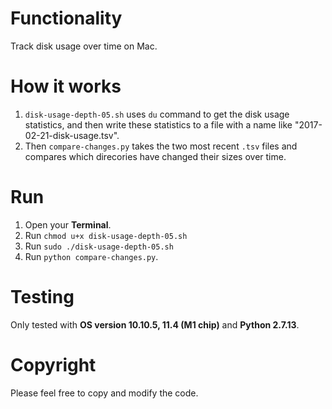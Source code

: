 # Functionality

Track disk usage over time on Mac.

# How it works
1. `disk-usage-depth-05.sh` uses `du` command to get the disk usage statistics, and then write these statistics to a file with a name like "2017-02-21-disk-usage.tsv".
2. Then `compare-changes.py` takes the two most recent `.tsv` files and compares which direcories have changed their sizes over time.

# Run
1. Open your **Terminal**.
2. Run `chmod u+x disk-usage-depth-05.sh`
3. Run `sudo ./disk-usage-depth-05.sh`
4. Run `python compare-changes.py`.

# Testing

Only tested with **OS version 10.10.5, 11.4 (M1 chip)** and **Python 2.7.13**.

# Copyright

Please feel free to copy and modify the code.
